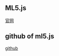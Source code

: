 ## ML5.js
[官网](https://learn.ml5js.org/)

## github of ml5.js
[github](https://github.com/ml5js/ml5-library)